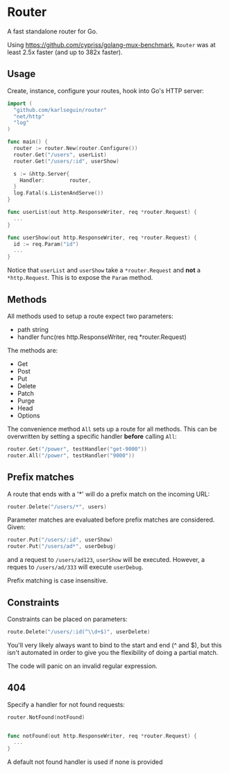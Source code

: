 # Router

A fast standalone router for Go.

Using <https://github.com/cypriss/golang-mux-benchmark>, `Router` was at least 2.5x faster (and up to 382x faster).

## Usage

Create, instance, configure your routes, hook into Go's HTTP server:

```go
import (
  "github.com/karlseguin/router"
  "net/http"
  "log"
)

func main() {
  router := router.New(router.Configure())
  router.Get("/users", userList)
  router.Get("/users/:id", userShow)

  s := &http.Server{
    Handler:        router,
  }
  log.Fatal(s.ListenAndServe())
}

func userList(out http.ResponseWriter, req *router.Request) {
  ...
}

func userShow(out http.ResponseWriter, req *router.Request) {
  id := req.Param("id")
  ...
}
```

Notice that `userList` and `userShow` take a `*router.Request` and **not** a `*http.Request`. This is to expose the `Param` method.

## Methods

All methods used to setup a route expect two parameters:

* path string
* handler func(res http.ResponseWriter, req *router.Request)

The methods are:

* Get
* Post
* Put
* Delete
* Patch
* Purge
* Head
* Options

The convenience method `All` sets up a route for all methods. This can be overwritten by setting a specific handler **before** calling `All`:

```go
router.Get("/power", testHandler("get-9000"))
router.All("/power", testHandler("9000"))
```

## Prefix matches

A route that ends with a '*' will do a prefix match on the incoming URL:

```go
router.Delete("/users/*", users)
```

Parameter matches are evaluated before prefix matches are considered. Given:

```go
router.Put("/users/:id", userShow)
router.Put("/users/ad*", userDebug)
```

and a request to `/users/ad123`, `userShow` will be executed.  However, a reques to `/users/ad/333` will execute `userDebug`.

Prefix matching is case insensitive.

## Constraints
Constraints can be placed on parameters:

```go
route.Delete("/users/:id(^\\d+$)", userDelete)
```

You'll very likely always want to bind to the start and end (^ and $), but this isn't automated in order to give you the flexibility of doing a partial match.

The code will panic on an invalid regular expression.

## 404

Specify a handler for not found requests:

```go
router.NotFound(notFound)


func notFound(out http.ResponseWriter, req *router.Request) {
  ...
}
```

A default not found handler is used if none is provided

